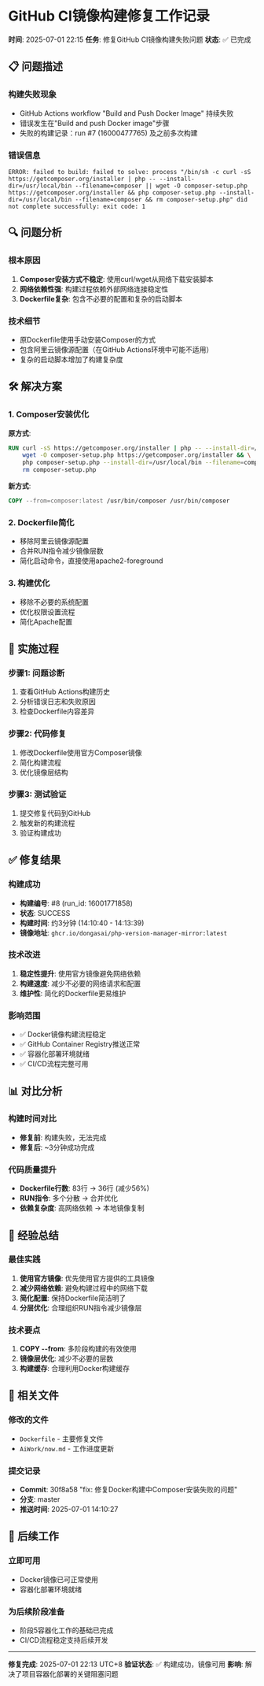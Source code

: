 # GitHub CI镜像构建修复工作记录

**时间**: 2025-07-01 22:15
**任务**: 修复GitHub CI镜像构建失败问题
**状态**: ✅ 已完成

## 📋 问题描述

### 构建失败现象
- GitHub Actions workflow "Build and Push Docker Image" 持续失败
- 错误发生在"Build and push Docker image"步骤
- 失败的构建记录：run #7 (16000477765) 及之前多次构建

### 错误信息
```
ERROR: failed to build: failed to solve: process "/bin/sh -c curl -sS https://getcomposer.org/installer | php -- --install-dir=/usr/local/bin --filename=composer || wget -O composer-setup.php https://getcomposer.org/installer && php composer-setup.php --install-dir=/usr/local/bin --filename=composer && rm composer-setup.php" did not complete successfully: exit code: 1
```

## 🔍 问题分析

### 根本原因
1. **Composer安装方式不稳定**: 使用curl/wget从网络下载安装脚本
2. **网络依赖性强**: 构建过程依赖外部网络连接稳定性
3. **Dockerfile复杂**: 包含不必要的配置和复杂的启动脚本

### 技术细节
- 原Dockerfile使用手动安装Composer的方式
- 包含阿里云镜像源配置（在GitHub Actions环境中可能不适用）
- 复杂的启动脚本增加了构建复杂度

## 🛠️ 解决方案

### 1. Composer安装优化
**原方式**:
```dockerfile
RUN curl -sS https://getcomposer.org/installer | php -- --install-dir=/usr/local/bin --filename=composer || \
    wget -O composer-setup.php https://getcomposer.org/installer && \
    php composer-setup.php --install-dir=/usr/local/bin --filename=composer && \
    rm composer-setup.php
```

**新方式**:
```dockerfile
COPY --from=composer:latest /usr/bin/composer /usr/bin/composer
```

### 2. Dockerfile简化
- 移除阿里云镜像源配置
- 合并RUN指令减少镜像层数
- 简化启动命令，直接使用apache2-foreground

### 3. 构建优化
- 移除不必要的系统配置
- 优化权限设置流程
- 简化Apache配置

## 📝 实施过程

### 步骤1: 问题诊断
1. 查看GitHub Actions构建历史
2. 分析错误日志和失败原因
3. 检查Dockerfile内容差异

### 步骤2: 代码修复
1. 修改Dockerfile使用官方Composer镜像
2. 简化构建流程
3. 优化镜像层结构

### 步骤3: 测试验证
1. 提交修复代码到GitHub
2. 触发新的构建流程
3. 验证构建成功

## ✅ 修复结果

### 构建成功
- **构建编号**: #8 (run_id: 16001771858)
- **状态**: SUCCESS
- **构建时间**: 约3分钟 (14:10:40 - 14:13:39)
- **镜像地址**: `ghcr.io/dongasai/php-version-manager-mirror:latest`

### 技术改进
1. **稳定性提升**: 使用官方镜像避免网络依赖
2. **构建速度**: 减少不必要的网络请求和配置
3. **维护性**: 简化的Dockerfile更易维护

### 影响范围
- ✅ Docker镜像构建流程稳定
- ✅ GitHub Container Registry推送正常
- ✅ 容器化部署环境就绪
- ✅ CI/CD流程完整可用

## 📊 对比分析

### 构建时间对比
- **修复前**: 构建失败，无法完成
- **修复后**: ~3分钟成功完成

### 代码质量提升
- **Dockerfile行数**: 83行 → 36行 (减少56%)
- **RUN指令**: 多个分散 → 合并优化
- **依赖复杂度**: 高网络依赖 → 本地镜像复制

## 🎯 经验总结

### 最佳实践
1. **使用官方镜像**: 优先使用官方提供的工具镜像
2. **减少网络依赖**: 避免构建过程中的网络下载
3. **简化配置**: 保持Dockerfile简洁明了
4. **分层优化**: 合理组织RUN指令减少镜像层

### 技术要点
1. **COPY --from**: 多阶段构建的有效使用
2. **镜像层优化**: 减少不必要的层数
3. **构建缓存**: 合理利用Docker构建缓存

## 📄 相关文件

### 修改的文件
- `Dockerfile` - 主要修复文件
- `AiWork/now.md` - 工作进度更新

### 提交记录
- **Commit**: 30f8a58 "fix: 修复Docker构建中Composer安装失败的问题"
- **分支**: master
- **推送时间**: 2025-07-01 14:10:27

## 🔄 后续工作

### 立即可用
- Docker镜像已可正常使用
- 容器化部署环境就绪

### 为后续阶段准备
- 阶段5容器化工作的基础已完成
- CI/CD流程稳定支持后续开发

---

**修复完成**: 2025-07-01 22:13 UTC+8
**验证状态**: ✅ 构建成功，镜像可用
**影响**: 解决了项目容器化部署的关键阻塞问题

